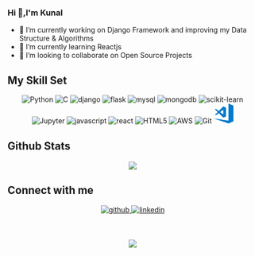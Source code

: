 ### Hi 👋,I'm Kunal

- 🔭 I’m currently working on Django Framework and improving my Data Structure & Algorithms
- 🌱 I’m currently learning Reactjs
- 👯 I’m looking to collaborate on Open Source Projects

## My Skill Set
<p align="center"> 
  <img src="https://devicons.github.io/devicon/devicon.git/icons/python/python-original.svg" alt="Python" width="40" height="40" />
  <img src="https://devicons.github.io/devicon/devicon.git/icons/c/c-original.svg" alt="C" width="40" height="40" /> 
  <img src="https://devicons.github.io/devicon/devicon.git/icons/django/django-original.svg" alt="django" width="50" height="50"/>
  <img src="https://www.vectorlogo.zone/logos/pocoo_flask/pocoo_flask-ar21.svg" alt="flask" width="60" height="40" />
  <img src="https://devicons.github.io/devicon/devicon.git/icons/mysql/mysql-original-wordmark.svg" alt="mysql" width="50" height="45"/>
  <img src="https://devicons.github.io/devicon/devicon.git/icons/mongodb/mongodb-original-wordmark.svg" alt="mongodb" width="40" height="40"/> 
  <img src="https://upload.wikimedia.org/wikipedia/commons/0/05/Scikit_learn_logo_small.svg" alt="scikit-learn" width="50" height="50" />
  <img src="https://upload.wikimedia.org/wikipedia/commons/3/38/Jupyter_logo.svg" alt="Jupyter" width="60" height="40"/>
  <img src="https://devicons.github.io/devicon/devicon.git/icons/javascript/javascript-original.svg" alt="javascript" width="40" height="40"/>
  <img src="https://devicons.github.io/devicon/devicon.git/icons/react/react-original-wordmark.svg" alt="react" width="40" height="40"/>
  <img src="https://devicons.github.io/devicon/devicon.git/icons/html5/html5-original-wordmark.svg" alt="HTML5" width="40" height="40" />
  <img src="https://devicons.github.io/devicon/devicon.git/icons/amazonwebservices/amazonwebservices-original-wordmark.svg" alt="AWS" width="50" height="50" />
  <img src="https://www.vectorlogo.zone/logos/git-scm/git-scm-icon.svg" alt="Git" width="40" height="40" /> 
  <img src="https://raw.githubusercontent.com/github/explore/80688e429a7d4ef2fca1e82350fe8e3517d3494d/topics/visual-studio-code/visual-studio-code.png" alt="Visual Studio Code"    width="40" height="40" />
</p>

## Github Stats                     
<p align="center"><img src="https://github-readme-stats.vercel.app/api?username=Kunal1198&show_icons=true&title_color=ffffff&icon_color=bb2acf&text_color=daf7dc&bg_color=151515" align="center"/> </p>

## Connect with me  
<p align="center">
  <a href="https://github.com/Kunal1198" target="_blank">
  <img src=https://img.shields.io/badge/github-%2324292e.svg?&style=for-the-badge&logo=github&logoColor=white alt=github style="margin-bottom: 5px;" />
  </a>
  <a href="https://linkedin.com/in/kunal-bhoyar11" target="_blank">
  <img src=https://img.shields.io/badge/linkedin-%231E77B5.svg?&style=for-the-badge&logo=linkedin&logoColor=white alt=linkedin style="margin-bottom: 5px;" />
  </a>
</p>  

<br/>  

<p align="center">
  <img align='center' src="https://komarev.com/ghpvc/?username=Kunal1198&color=blue">
</p>
